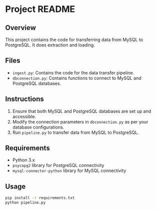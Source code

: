 # Project README

## Overview
This project contains the code for transferring data from MySQL to PostgreSQL.
It does extraction and loading. 

## Files
- `ingest.py`: Contains the code for the data transfer pipeline.
- `dbconnection.py`: Contains functions to connect to MySQL and PostgreSQL databases.

## Instructions
1. Ensure that both MySQL and PostgreSQL databases are set up and accessible.
2. Modify the connection parameters in `dbconnection.py` as per your database configurations.
3. Run `pipeline.py` to transfer data from MySQL to PostgreSQL.

## Requirements
- Python 3.x
- `psycopg2` library for PostgreSQL connectivity
- `mysql-connector-python` library for MySQL connectivity 

## Usage
```bash 
pip install -r requirements.txt
python pipeline.py
